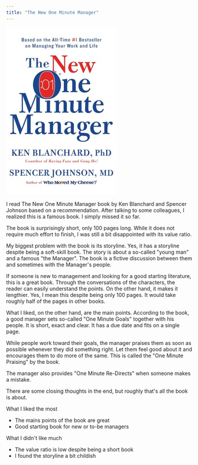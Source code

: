 ```yaml
---
title: "The New One Minute Manager"
---
```


![](/assets/images/the-new-one-minute-manager-300px.jpg)

I read The New One Minute Manager book by Ken Blanchard and Spencer Johnson based on a recommendation. After talking to some colleagues, I realized this is a famous book. I simply missed it so far.

The book is surprisingly short, only 100 pages long. While it does not require much effort to finish, I was still a bit disappointed with its value ratio.

My biggest problem with the book is its storyline. Yes, it has a storyline despite being a soft-skill book. The story is about a so-called "young man" and a famous "the Manager". The book is a fictive discussion between them and sometimes with the Manager's people.

If someone is new to management and looking for a good starting literature, this is a great book. Through the conversations of the characters, the reader can easily understand the points. On the other hand, it makes it lengthier. Yes, I mean this despite being only 100 pages. It would take roughly half of the pages in other books.

What I liked, on the other hand, are the main points. According to the book, a good manager sets so-called "One Minute Goals" together with his people. It is short, exact and clear. It has a due date and fits on a single page.

While people work toward their goals, the manager praises them as soon as possible whenever they did something right. Let them feel good about it and encourages them to do more of the same. This is called the "One Minute Praising" by the book.

The manager also provides "One Minute Re-Directs" when someone makes a mistake.

There are some closing thoughts in the end, but roughly that's all the book is about.

What I liked the most
- The mains points of the book are great
- Good starting book for new or to-be managers

What I didn't like much
- The value ratio is low despite being a short book
- I found the storyline a bit childish
